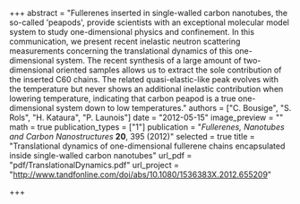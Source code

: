 +++
abstract = "Fullerenes inserted in single-walled carbon nanotubes, the so-called 'peapods', provide scientists with an exceptional molecular model system to study one-dimensional physics and confinement. In this communication, we present recent inelastic neutron scattering measurements concerning the translational dynamics of this one-dimensional system. The recent synthesis of a large amount of two-dimensional oriented samples allows us to extract the sole contribution of the inserted C60 chains. The related quasi-elastic-like peak evolves with the temperature but never shows an additional inelastic contribution when lowering temperature, indicating that carbon peapod is a true one-dimensional system down to low temperatures."
authors = ["C. Bousige", "S. Rols", "H. Kataura", "P. Launois"]
date = "2012-05-15"
image_preview = ""
math = true
publication_types = ["1"]
publication = "*Fullerenes, Nanotubes and Carbon Nanostructures* **20**, 395 (2012)"
selected = true
title = "Translational dynamics of one-dimensional fullerene chains encapsulated inside single-walled carbon nanotubes"
url_pdf = "pdf/TranslationalDynamics.pdf"
url_project = "http://www.tandfonline.com/doi/abs/10.1080/1536383X.2012.655209"

+++


<!-- url_slides = "#" -->
<!-- url_video = "#" -->
<!-- url_code = "#" -->
<!-- url_dataset = "#" -->